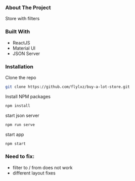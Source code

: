 ### About The Project

Store with filters

### Built With

- ReactJS
- Material UI
- JSON Server

### Installation

Clone the repo

```sh
git clone https://github.com/flylxz/buy-a-lot-store.git
```

Install NPM packages

```sh
npm install
```

start json server

```sh
npm run serve
```

start app

```sh
npm start
```

### Need to fix:

- filter to / from does not work
- different layout fixes

